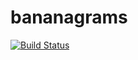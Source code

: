 bananagrams
===========

[![Build Status](https://travis-ci.org/mbildner/bananagrams.png?branch=master)](https://travis-ci.org/mbildner/bananagrams)
